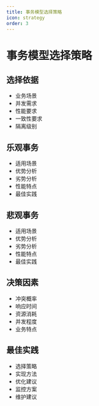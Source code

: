 ```yaml
---
title: 事务模型选择策略
icon: strategy
order: 3
---
```


# 事务模型选择策略

## 选择依据
- 业务场景
- 并发需求
- 性能要求
- 一致性要求
- 隔离级别

## 乐观事务
- 适用场景
- 优势分析
- 劣势分析
- 性能特点
- 最佳实践

## 悲观事务
- 适用场景
- 优势分析
- 劣势分析
- 性能特点
- 最佳实践

## 决策因素
- 冲突概率
- 响应时间
- 资源消耗
- 并发程度
- 业务特点

## 最佳实践
- 选择策略
- 实现方法
- 优化建议
- 监控方案
- 维护建议

